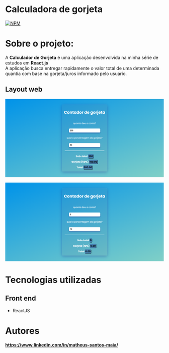 # Calculadora de gorjeta
[![NPM](https://img.shields.io/npm/l/react)](https://github.com/matheus-ma1a/Calculadora-de-Gorjeta/blob/main/LICENSE)

# Sobre o projeto:

A **Calculador de Gorjeta** é uma aplicação desenvolvida na minha série de estudos em **React.js**<br> A aplicação busca entregar rapidamente o valor total de uma determinada quantia com base na gorjeta/juros informado pelo usuário.


## Layout web
![Web 1](imgs/Screenshot_1.png)

![Web 2](imgs/Screenshot_2.png)


# Tecnologias utilizadas

## Front end
- ReactJS

# Autores


**https://www.linkedin.com/in/matheus-santos-maia/**
